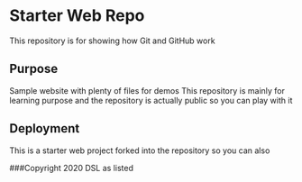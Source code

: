 # Starter Web Repo

This repository is for showing how Git and GitHub work

## Purpose

Sample website with plenty of files for demos
This repository is mainly for learning purpose and the repository is actually public so you can play with it

## Deployment
This is a starter web project forked into the repository so you can also

###Copyright
2020 DSL as listed